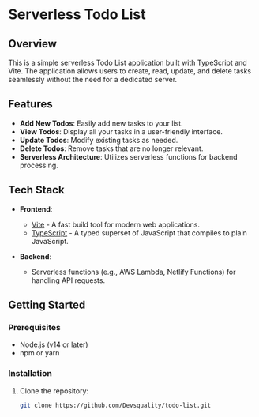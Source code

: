 # Serverless Todo List

## Overview

This is a simple serverless Todo List application built with TypeScript and Vite. The application allows users to create, read, update, and delete tasks seamlessly without the need for a dedicated server.

## Features

- **Add New Todos**: Easily add new tasks to your list.
- **View Todos**: Display all your tasks in a user-friendly interface.
- **Update Todos**: Modify existing tasks as needed.
- **Delete Todos**: Remove tasks that are no longer relevant.
- **Serverless Architecture**: Utilizes serverless functions for backend processing.

## Tech Stack

- **Frontend**: 
  - [Vite](https://vitejs.dev/) - A fast build tool for modern web applications.
  - [TypeScript](https://www.typescriptlang.org/) - A typed superset of JavaScript that compiles to plain JavaScript.

- **Backend**: 
  - Serverless functions (e.g., AWS Lambda, Netlify Functions) for handling API requests.

## Getting Started

### Prerequisites

- Node.js (v14 or later)
- npm or yarn

### Installation

1. Clone the repository:

   ```bash
   git clone https://github.com/Devsquality/todo-list.git
